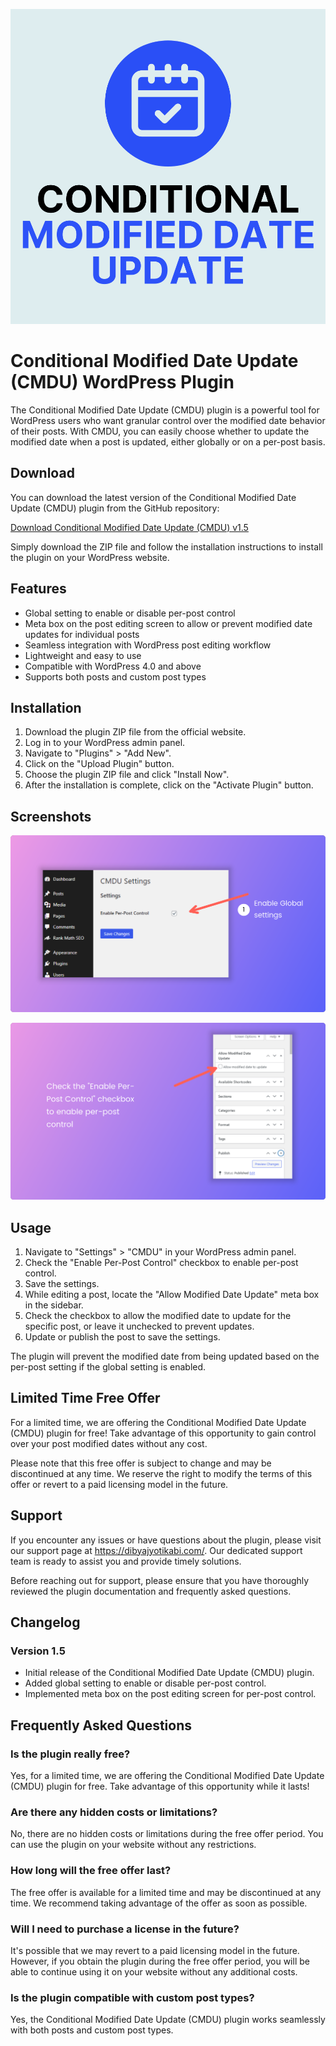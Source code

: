 ![CMDU Logo](https://github.com/Dibyajyotikabi/cmdu-wordpress-plugin/blob/main/CMDU_Logo.png "CMDU Logo")

# Conditional Modified Date Update (CMDU) WordPress Plugin

The Conditional Modified Date Update (CMDU) plugin is a powerful tool for WordPress users who want granular control over the modified date behavior of their posts. With CMDU, you can easily choose whether to update the modified date when a post is updated, either globally or on a per-post basis.

## Download

You can download the latest version of the Conditional Modified Date Update (CMDU) plugin from the GitHub repository:

[Download Conditional Modified Date Update (CMDU) v1.5]([https://github.com/Dibyajyotikabi/cmdu-wordpress-plugin/raw/main/cmdu-wordpress-plugin-v1.5.zip](https://github.com/Dibyajyotikabi/cmdu-wordpress-plugin/archive/refs/heads/main.zip))

Simply download the ZIP file and follow the installation instructions to install the plugin on your WordPress website.

## Features

- Global setting to enable or disable per-post control
- Meta box on the post editing screen to allow or prevent modified date updates for individual posts
- Seamless integration with WordPress post editing workflow
- Lightweight and easy to use
- Compatible with WordPress 4.0 and above
- Supports both posts and custom post types

## Installation

1. Download the plugin ZIP file from the official website.
2. Log in to your WordPress admin panel.
3. Navigate to "Plugins" > "Add New".
4. Click on the "Upload Plugin" button.
5. Choose the plugin ZIP file and click "Install Now".
6. After the installation is complete, click on the "Activate Plugin" button.

## Screenshots

![Global Settings Screenshot](https://github.com/Dibyajyotikabi/cmdu-wordpress-plugin/blob/main/screenshot_global_settings.png "Global Settings Screenshot")

![Per Post Level Settings Screenshot](https://github.com/Dibyajyotikabi/cmdu-wordpress-plugin/blob/main/screenshot_per_post_level_settings.png "Per Post Level Settings Screenshot")

## Usage

1. Navigate to "Settings" > "CMDU" in your WordPress admin panel.
2. Check the "Enable Per-Post Control" checkbox to enable per-post control.
3. Save the settings.
4. While editing a post, locate the "Allow Modified Date Update" meta box in the sidebar.
5. Check the checkbox to allow the modified date to update for the specific post, or leave it unchecked to prevent updates.
6. Update or publish the post to save the settings.

The plugin will prevent the modified date from being updated based on the per-post setting if the global setting is enabled.

## Limited Time Free Offer

For a limited time, we are offering the Conditional Modified Date Update (CMDU) plugin for free! Take advantage of this opportunity to gain control over your post modified dates without any cost.

Please note that this free offer is subject to change and may be discontinued at any time. We reserve the right to modify the terms of this offer or revert to a paid licensing model in the future.

## Support

If you encounter any issues or have questions about the plugin, please visit our support page at https://dibyajyotikabi.com/. Our dedicated support team is ready to assist you and provide timely solutions.

Before reaching out for support, please ensure that you have thoroughly reviewed the plugin documentation and frequently asked questions.

## Changelog

### Version 1.5
- Initial release of the Conditional Modified Date Update (CMDU) plugin.
- Added global setting to enable or disable per-post control.
- Implemented meta box on the post editing screen for per-post control.

## Frequently Asked Questions

### Is the plugin really free?
Yes, for a limited time, we are offering the Conditional Modified Date Update (CMDU) plugin for free. Take advantage of this opportunity while it lasts!

### Are there any hidden costs or limitations?
No, there are no hidden costs or limitations during the free offer period. You can use the plugin on your website without any restrictions.

### How long will the free offer last?
The free offer is available for a limited time and may be discontinued at any time. We recommend taking advantage of the offer as soon as possible.

### Will I need to purchase a license in the future?
It's possible that we may revert to a paid licensing model in the future. However, if you obtain the plugin during the free offer period, you will be able to continue using it on your website without any additional costs.

### Is the plugin compatible with custom post types?
Yes, the Conditional Modified Date Update (CMDU) plugin works seamlessly with both posts and custom post types.
